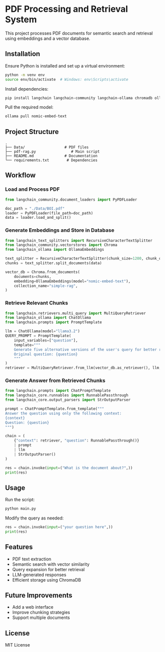 # PDF Processing and Retrieval System

This project processes PDF documents for semantic search and retrieval using embeddings and a vector database.

## Installation

Ensure Python is installed and set up a virtual environment:
```sh
python -m venv env
source env/bin/activate  # Windows: env\Scripts\activate
```

Install dependencies:
```sh
pip install langchain langchain-community langchain-ollama chromadb ollama
```

Pull the required model:
```sh
ollama pull nomic-embed-text
```

## Project Structure
```
.
├── Data/                  # PDF files
├── pdf-rag.py                # Main script
├── README.md              # Documentation
└── requirements.txt        # Dependencies
```

## Workflow

### Load and Process PDF
```python
from langchain_community.document_loaders import PyPDFLoader

doc_path = "./Data/BOI.pdf"
loader = PyPDFLoader(file_path=doc_path)
data = loader.load_and_split()
```

### Generate Embeddings and Store in Database
```python
from langchain_text_splitters import RecursiveCharacterTextSplitter
from langchain_community.vectorstores import Chroma
from langchain_ollama import OllamaEmbeddings

text_splitter = RecursiveCharacterTextSplitter(chunk_size=1200, chunk_overlap=300)
chunks = text_splitter.split_documents(data)

vector_db = Chroma.from_documents(
    documents=chunks,
    embedding=OllamaEmbeddings(model="nomic-embed-text"),
    collection_name="simple-rag",
)
```

### Retrieve Relevant Chunks
```python
from langchain.retrievers.multi_query import MultiQueryRetriever
from langchain_ollama import ChatOllama
from langchain.prompts import PromptTemplate

llm = ChatOllama(model="llama3.2")
QUERY_PROMPT = PromptTemplate(
    input_variables=["question"],
    template="""
    Generate five alternative versions of the user's query for better retrieval.
    Original question: {question}
    """
)
retriever = MultiQueryRetriever.from_llm(vector_db.as_retriever(), llm, prompt=QUERY_PROMPT)
```

### Generate Answer from Retrieved Chunks
```python
from langchain.prompts import ChatPromptTemplate
from langchain_core.runnables import RunnablePassthrough
from langchain_core.output_parsers import StrOutputParser

prompt = ChatPromptTemplate.from_template("""
Answer the question using only the following context:
{context}
Question: {question}
""")

chain = (
    {"context": retriever, "question": RunnablePassthrough()}
    | prompt
    | llm
    | StrOutputParser()
)

res = chain.invoke(input=("What is the document about?",))
print(res)
```

## Usage
Run the script:
```sh
python main.py
```

Modify the query as needed:
```python
res = chain.invoke(input=("your question here",))
print(res)
```

## Features
- PDF text extraction
- Semantic search with vector similarity
- Query expansion for better retrieval
- LLM-generated responses
- Efficient storage using ChromaDB

## Future Improvements
- Add a web interface
- Improve chunking strategies
- Support multiple documents

## License
MIT License

